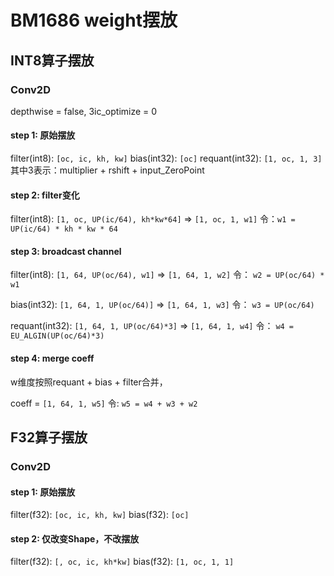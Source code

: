 # BM1686 weight摆放

## INT8算子摆放
### Conv2D

depthwise = false, 3ic_optimize = 0

#### step 1: 原始摆放

filter(int8): `[oc, ic, kh, kw]`
bias(int32): `[oc]`
requant(int32): `[1, oc, 1, 3]`
其中3表示：multiplier + rshift + input_ZeroPoint

#### step 2: filter变化

filter(int8): `[1, oc, UP(ic/64), kh*kw*64]` => `[1, oc, 1, w1]`
令：`w1 = UP(ic/64) * kh * kw * 64`

#### step 3: broadcast channel

filter(int8): `[1, 64, UP(oc/64), w1]` => `[1, 64, 1, w2]`
令： `w2 = UP(oc/64) * w1`

bias(int32): `[1, 64, 1, UP(oc/64)]` => `[1, 64, 1, w3]`
令： `w3 = UP(oc/64)`

requant(int32): `[1, 64, 1, UP(oc/64)*3]` => `[1, 64, 1, w4]`
令： `w4 = EU_ALGIN(UP(oc/64)*3)`

#### step 4: merge coeff
w维度按照requant + bias + filter合并，

coeff = `[1, 64, 1, w5]`
令: `w5 = w4 + w3 + w2`

## F32算子摆放

### Conv2D

#### step 1: 原始摆放

filter(f32): `[oc, ic, kh, kw]`
bias(f32): `[oc]`

#### step 2: 仅改变Shape，不改摆放

filter(f32): `[, oc, ic, kh*kw]`
bias(f32): `[1, oc, 1, 1]`

